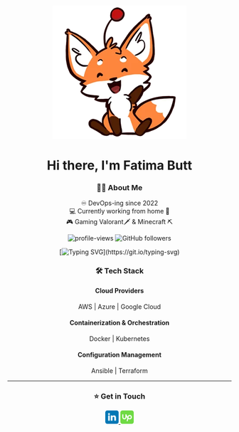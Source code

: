 <div align="center">
 
 <img src="https://raw.githubusercontent.com/fatimabutt1899/fatimabutt1899/refs/heads/main/Content/fox%20waving.webp" ><br>
 # Hi there, I'm Fatima Butt

### 👨‍💻 About Me

  ♾️ DevOps-ing since 2022<br>
  💻 Currently working from home 🏡 <br>
  🎮 Gaming Valorant🗡 &  Minecraft ⛏️

  <div align=center>
   <img src="https://komarev.com/ghpvc/?username=fatimabutt1899&style=plastic&color=orange" alt="profile-views"/> 
   <img alt="GitHub followers" src="https://img.shields.io/github/followers/fatimabutt1899?style=plastic&color=orange">



  </div>


[![Typing SVG](https://readme-typing-svg.herokuapp.com?font=Chewy&size=43&pause=1000&color=BD5E29&center=true&vCenter=true&width=435&lines=DevOps+Engineer;Code%2C+deploy%2C+repeat!;Automation+expert;Simplifying+complexity!)](https://git.io/typing-svg)


### 🛠️ Tech Stack
#### Cloud Providers
AWS | Azure | Google Cloud

#### Containerization & Orchestration
Docker | Kubernetes

#### Configuration Management
Ansible | Terraform

---

### ⭐️ Get in Touch

<a href="https://www.linkedin.com/in/fatimabutt11899/" rel="nofollow">
    <img src="https://github.com/fatimabutt1899/fatimabutt1899/blob/main/Content/linkedin.svg" style="width: 30px;">
</a>
<a href="https://www.upwork.com/freelancers/~011fd3a9ae7016e036?mp_source=share" rel="nofollow">
    <img src="https://github.com/fatimabutt1899/fatimabutt1899/blob/main/Content/upwork.svg" style="width: 30px; ">
</a>

</div>
